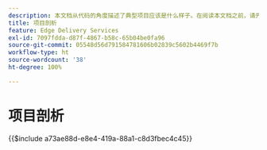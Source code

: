 ```yaml
---
description: 本文档从代码的角度描述了典型项目应该是什么样子。在阅读本文档之前，请先熟悉一下文档“快速入门 - 开发者教程”。
title: 项目剖析
feature: Edge Delivery Services
exl-id: 7097fdda-d87f-4867-b58c-65b04be0fa96
source-git-commit: 05548d56d791584781606b02839c5602b4469f7b
workflow-type: ht
source-wordcount: '38'
ht-degree: 100%

---
```


# 项目剖析

{{$include a73ae88d-e8e4-419a-88a1-c8d3fbec4c45}}
